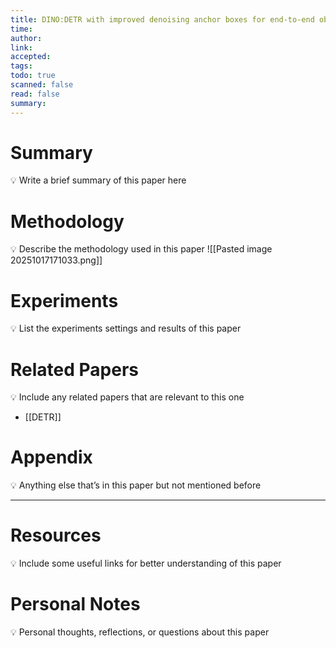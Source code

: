 ```yaml
---
title: DINO:DETR with improved denoising anchor boxes for end-to-end object detection
time:
author:
link:
accepted:
tags:
todo: true
scanned: false
read: false
summary:
---
```

# Summary
💡 Write a brief summary of this paper here

# Methodology
💡 Describe the methodology used in this paper
![[Pasted image 20251017171033.png]]
# Experiments
💡 List the experiments settings and results of this paper

# Related Papers
💡 Include any related papers that are relevant to this one
- [[DETR]]
# Appendix
💡 Anything else that’s in this paper but not mentioned before

---
# Resources
💡 Include some useful links for better understanding of this paper

# Personal Notes
💡 Personal thoughts, reflections, or questions about this paper